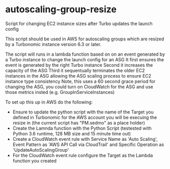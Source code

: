 # autoscaling-group-resize
Script for changing EC2 instance sizes after Turbo updates the launch config 

This script should be used in AWS for autoscaling groups which are resized by a Turbonomic instance version 6.3 or later. 

The script will runs in a lambda function based on on an event generated by a Turbo instance to change the launch config for an ASG
It first ensures the event is generated by the right Turbo instance
Second it increases the capacity of the ASG 
Third it sequentually terminates the older EC2 instances in the ASG allowing the ASG scaling process to ensure EC2 instance type consistency 
Note, this uses a 60 second  grace period for changing the ASG, you could turn on CloudWatch for the ASG and use those metrics insted (e.g. GroupInServiceInstances)

To set up this up in AWS do the following:
- Ensure to update the python script with the name of the Target you defined in Turbonomic for the AWS account you will be execuing the resize in (the current script has "PM.sedmo" as a place holder)
- Create the Lamnda function with the Python Script (testested with Python 3.6 runtime, 128 MB size and 15 minute time out) 
- Create a CloudWatch event rule with Service Name as 'Auto Scaling', Event Pattern as 'AWS API Call via CloudTrail' and Specific Operation as 'UpdateAutoScalingGroup'
- For the CloudWatch event rule configure the Target as the Lambda function you created 

